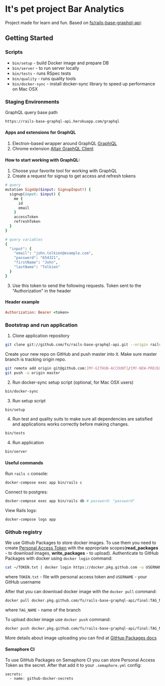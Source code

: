 # It's pet project Bar Analytics
Project made for learn and fun. Based on [fs/rails-base-graphql-api](https://github.com/fs/rails-base-graphql-api):

## Getting Started

### Scripts

* `bin/setup` - build Docker image and prepare DB
* `bin/server` - to run server locally
* `bin/tests` - runs RSpec tests
* `bin/quality` - runs quality tools
* `bin/docker-sync` - install docker-sync library to speed up performance on Mac OSX

### Staging Environments
GraphQL query base path
```bash
https://rails-base-graphql-api.herokuapp.com/graphql
```

#### Apps and extensions for GraphQL

1. Electron-based wrapper around GraphQL [GraphiQL](https://www.electronjs.org/apps/graphiql)
2. Chrome extension [Altair GraphQL Client](https://chrome.google.com/webstore/detail/altair-graphql-client/flnheeellpciglgpaodhkhmapeljopja)

#### How to start working with GraphQL:
1. Choose your favorite tool for working with GraphQL
2. Create a request for signup to get access and refresh tokens
```ruby
# query
mutation SignUp($input: SignupInput!) {
  signup(input: $input) {
    me {
      id
      email
    }
    accessToken
    refreshToken
  }
}

# query variables
{
  "input": {
	"email": "john.tolkien@example.com",
  	"password": "654321",
  	"firstName": "John",
  	"lastName": "Tolkien"
  }
}
```
3. Use this token to send the following requests. Token sent to the "Authorization" in the header
#### Header example

```ruby
Authorization: Bearer <token>
```

### Bootstrap and run application


1. Clone application repository

```bash
git clone git://github.com/fs/rails-base-graphql-api.git --origin rails-base-graphql-api [MY-NEW-PROJECT]
```

Create your new repo on GitHub and push master into it.
Make sure master branch is tracking origin repo.

```bash
git remote add origin git@github.com:[MY-GITHUB-ACCOUNT]/[MY-NEW-PROJECT].git
git push -u origin master
```

2. Run docker-sync setup script (optional, for Mac OSX users)

```bash
bin/docker-sync
```

3. Run setup script

```bash
bin/setup
```

4. Run test and quality suits to make sure all dependencies are satisfied and applications works correctly before making changes.

```bash
bin/tests
```

4. Run application

```bash
bin/server
```

#### Useful commands

Run `rails c` console:
```bash
docker-compose exec app bin/rails c
```

Connect to postgres:
```bash
docker-compose exec app bin/rails db # password: "password"
```

View Rails logs:
```bash
docker-compose logs app
```

### Github registry

We use Github Packages to store docker images. To use them you need to create [Personal Access Token](https://docs.github.com/en/packages/publishing-and-managing-packages/about-github-packages#about-tokens) with the appropriate scopes(**read_packages** - to download images, **write_packages** - to upload). Authenticate to GitHub Packages with docker using `docker login` command:

```bash
cat ~/TOKEN.txt | docker login https://docker.pkg.github.com -u USERNAME --password-stdin
```
where `TOKEN.txt` - file with personal access token and `USERNAME` - your GitHub username

After that you can download docker image with the `docker pull` command:
```bash
docker pull docker.pkg.github.com/fs/rails-base-graphql-api/final:TAG_NAME
```
where `TAG_NAME` - name of the branch

To upload docker image use `docker push` command:
```bash
docker push docker.pkg.github.com/fs/rails-base-graphql-api/final:TAG_NAME
```
More details about image uploading you can find at [GitHup Packages docs](https://docs.github.com/en/packages/using-github-packages-with-your-projects-ecosystem/configuring-docker-for-use-with-github-packages#publishing-a-package)

#### Semaphore CI

To use GitHub Packages on Semaphore CI you can store Personal Access Token as the secret. After that add it to your `.semaphore.yml` config:
```
secrets:
  - name: github-docker-secrets
```
